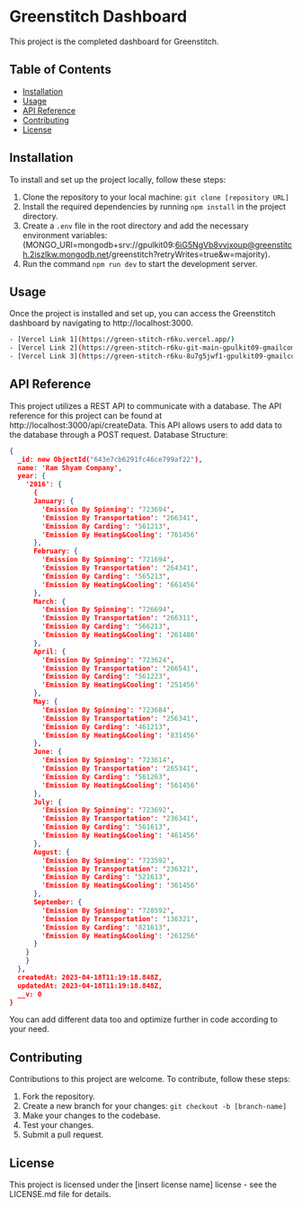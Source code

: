 # Greenstitch Dashboard

This project is the completed dashboard for Greenstitch.

## Table of Contents

- [Installation](#installation)
- [Usage](#usage)
- [API Reference](#api-reference)
- [Contributing](#contributing)
- [License](#license)

## Installation

To install and set up the project locally, follow these steps:

1. Clone the repository to your local machine: `git clone [repository URL]`
2. Install the required dependencies by running `npm install` in the project directory.
3. Create a `.env` file in the root directory and add the necessary environment variables: (MONGO_URI=mongodb+srv://gpulkit09:6iG5NgVb8vvjxoup@greenstitch.2iszlkw.mongodb.net/greenstitch?retryWrites=true&w=majority).
4. Run the command `npm run dev` to start the development server.

## Usage

Once the project is installed and set up, you can access the Greenstitch dashboard by navigating to http://localhost:3000.
```bash
- [Vercel Link 1](https://green-stitch-r6ku.vercel.app/)
- [Vercel Link 2](https://green-stitch-r6ku-git-main-gpulkit09-gmailcom.vercel.app/)
- [Vercel Link 3](https://green-stitch-r6ku-8u7g5jwf1-gpulkit09-gmailcom.vercel.app/)
```

## API Reference

This project utilizes a REST API to communicate with a database. The API reference for this project can be found at http://localhost:3000/api/createData. This API allows users to add data to the database through a POST request.
Database Structure:
```json
{
  _id: new ObjectId("643e7cb6291fc46ce799af22"),
  name: 'Ram Shyam Company',
  year: {
    '2016': {
      {
      January: {
        'Emission By Spinning': '723694',
        'Emission By Transportation': '266341',
        'Emission By Carding': '561213',
        'Emission By Heating&Cooling': '761456'
      },
      February: {
        'Emission By Spinning': '721694',
        'Emission By Transportation': '264341',
        'Emission By Carding': '565213',
        'Emission By Heating&Cooling': '661456'
      },
      March: {
        'Emission By Spinning': '726694',
        'Emission By Transportation': '266311',
        'Emission By Carding': '566213',
        'Emission By Heating&Cooling': '261486'
      },
      April: {
        'Emission By Spinning': '723624',
        'Emission By Transportation': '266541',
        'Emission By Carding': '561223',
        'Emission By Heating&Cooling': '251456'
      },
      May: {
        'Emission By Spinning': '723684',
        'Emission By Transportation': '256341',
        'Emission By Carding': '461213',
        'Emission By Heating&Cooling': '831456'
      },
      June: {
        'Emission By Spinning': '723614',
        'Emission By Transportation': '265341',
        'Emission By Carding': '561263',
        'Emission By Heating&Cooling': '561456'
      },
      July: {
        'Emission By Spinning': '723692',
        'Emission By Transportation': '236341',
        'Emission By Carding': '561613',
        'Emission By Heating&Cooling': '461456'
      },
      August: {
        'Emission By Spinning': '723592',
        'Emission By Transportation': '236321',
        'Emission By Carding': '521613',
        'Emission By Heating&Cooling': '361456'
      },
      September: {
        'Emission By Spinning': '728592',
        'Emission By Transportation': '136321',
        'Emission By Carding': '821613',
        'Emission By Heating&Cooling': '261256'
      }
    }
    }
  },
  createdAt: 2023-04-18T11:19:18.848Z,
  updatedAt: 2023-04-18T11:19:18.848Z,
  __v: 0
}
```
You can add different data too and optimize further in code according to your need.

## Contributing

Contributions to this project are welcome. To contribute, follow these steps:

1. Fork the repository.
2. Create a new branch for your changes: `git checkout -b [branch-name]`
3. Make your changes to the codebase.
4. Test your changes.
5. Submit a pull request.

## License

This project is licensed under the [insert license name] license - see the LICENSE.md file for details.
